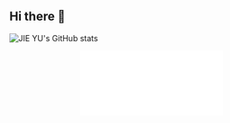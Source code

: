 ## Hi there 👋

<!--
**yuudada77/yuudada77** is a ✨ _special_ ✨ repository because its `README.md` (this file) appears on your GitHub profile.

Here are some ideas to get you started:

- 🔭 I’m currently working on ...
- 🌱 I’m currently learning ...
- 👯 I’m looking to collaborate on ...
- 🤔 I’m looking for help with ...
- 💬 Ask me about ...
- 📫 How to reach me: ...
- 😄 Pronouns: ...
- ⚡ Fun fact: ...
-->

![JIE YU's GitHub stats](https://github-readme-stats.vercel.app/api?username=yuudada77&show_icons=true&theme=moltack)
<p align="center"><img src="/iso-calender-halfyear.svg" alt="Metrics" width="50%"></p>
<!--
<p align="center"><img src="/github-metrics.svg" alt="Metrics" width="50%"></p>
-->
